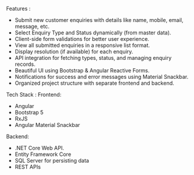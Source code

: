 Features :
- Submit new customer enquiries with details like name, mobile, email, message, etc.
- Select Enquiry Type and Status dynamically (from master data).
- Client-side form validations for better user experience.
- View all submitted enquiries in a responsive list format.
- Display resolution (if available) for each enquiry.
- API integration for fetching types, status, and managing enquiry records.
- Beautiful UI using Bootstrap & Angular Reactive Forms.
- Notifications for success and error messages using Material Snackbar.
- Organized project structure with separate frontend and backend.

Tech Stack :
Frontend:
  - Angular
  - Bootstrap 5
  - RxJS
  - Angular Material Snackbar

Backend:
 - .NET Core Web API.
 -  Entity Framework Core
 -  SQL Server for persisting data
 -  REST APIs



